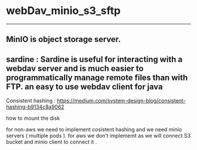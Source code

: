 # webDav_minio_s3_sftp


---
MinIO is object storage server. 
---
sardine :
Sardine is useful for interacting with a webdav server and is much easier to programmatically manage remote files than with FTP.
an easy to use webdav client for java 
---
Consistent hashing : https://medium.com/system-design-blog/consistent-hashing-b9134c8a9062

how to mount the disk 

for non-aws we need to implement cosistent hashing and we need minio servers ( multiple pods ).
for aws we don't implememt as we will connect S3 bucket and minio client to connect it . 
